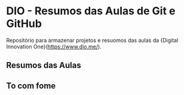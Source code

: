 # DIO - Resumos das Aulas de Git e GitHub

Repositório para armazenar projetos e resuomos das aulas da {Digital Innovation One}(https://www.dio.me/). 

## Resumos das Aulas

## To com fome






